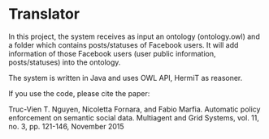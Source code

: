 # Translator

In this project, the system receives as input an ontology (ontology.owl) and a folder which contains posts/statuses of Facebook users. It will add information of those Facebook users (user public information, posts/statuses) into the ontology.

The system is written in Java and uses OWL API, HermiT as reasoner.

If you use the code, please cite the paper:

Truc-Vien T. Nguyen, Nicoletta Fornara, and Fabio Marfia. Automatic policy enforcement on semantic social data. Multiagent and Grid Systems, vol. 11, no. 3, pp. 121-146, November 2015
